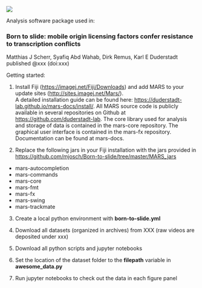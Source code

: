 <p><img src="https://github.com/mjosch/Born-to-slide/blob/master/graphical_abstract.png" width=“800"></p>

Analysis software package used in:

### Born to slide: mobile origin licensing factors confer resistance to transcription conflicts
Matthias J Scherr, Syafiq Abd Wahab, Dirk Remus, Karl E Duderstadt  
published @xxx (doi:xxx)

Getting started:

1) Install Fiji (https://imagej.net/Fiji/Downloads) and add MARS to your update sites (http://sites.imagej.net/Mars/).  
A detailed installation guide can be found here: https://duderstadt-lab.github.io/mars-docs/install/. 
All MARS source code is publicly available in several repositories on Github at https://github.com/duderstadt-lab. 
The core library used for analysis and storage of data is contained in the mars-core repository. 
The graphical user interface is contained in the mars-fx repository. Documentation can be found at mars-docs.

2) Replace the following jars in your Fiji installation with the jars provided in https://github.com/mjosch/Born-to-slide/tree/master/MARS_jars
- mars-autocompletion
- mars-commands
- mars-core
- mars-fmt
- mars-fx
- mars-swing
- mars-trackmate

3) Create a local python environment with **born-to-slide.yml**

4) Download all datasets (organized in archives) from XXX (raw videos are deposited under xxx)

5) Download all python scripts and jupyter notebooks

6) Set the location of the dataset folder to the **filepath** variable in **awesome_data.py**

7) Run jupyter notebooks to check out the data in each figure panel
